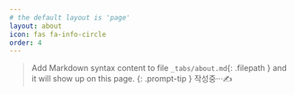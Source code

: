 ```yaml
---
# the default layout is 'page'
layout: about
icon: fas fa-info-circle
order: 4
---
```


> Add Markdown syntax content to file `_tabs/about.md`{: .filepath } and it will show up on this page.
> {: .prompt-tip }
> 작성중···✍
